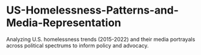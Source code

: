# US-Homelessness-Patterns-and-Media-Representation
Analyzing U.S. homelessness trends (2015-2022) and their media portrayals across political spectrums to inform policy and advocacy.

